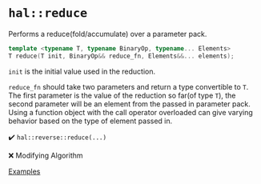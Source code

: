 # `hal::reduce`

Performs a reduce(fold/accumulate) over a parameter pack.

```cpp
template <typename T, typename BinaryOp, typename... Elements>
T reduce(T init, BinaryOp&& reduce_fn, Elements&&... elements);
```

`init` is the initial value used in the reduction.

`reduce_fn` should take two parameters and return a type convertible to `T`. The
first parameter is the value of the reduction so far(of type `T`), the second
parameter will be an element from the passed in parameter pack. Using a function
object with the call operator overloaded can give varying behavior based on the
type of element passed in.

:heavy_check_mark: `hal::reverse::reduce(...)`

:x: Modifying Algorithm

[Examples](../tests/reduce.test.cpp)
